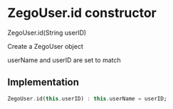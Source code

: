 


# ZegoUser.id constructor







ZegoUser.id(String userID)


<p>Create a ZegoUser object</p>
<p>userName and userID are set to match</p>



## Implementation

```dart
ZegoUser.id(this.userID) : this.userName = userID;
```







